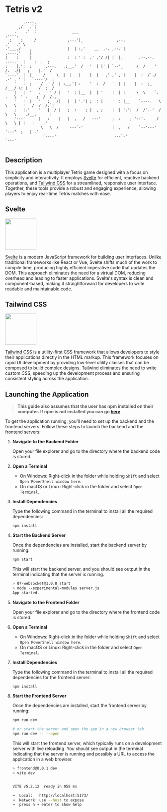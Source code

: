 # Tetris v2

```
        ,----,                                                                                           
      ,/   .`|                                                                                           
    ,`   .'  :                ___                                                               ,----,   
  ;    ;     /              ,--.'|_               ,--,                                        .'   .' \  
.'___,/    ,'               |  | :,'    __  ,-. ,--.'|                                      ,----,'    | 
|    :     |                :  : ' :  ,' ,'/ /| |  |,       .--.--.                 .---.   |    :  .  ; 
;    |.';  ;      ,---.   .;__,'  /   '  | |' | `--'_      /  /    '              /.  ./|   ;    |.'  /  
`----'  |  |     /     \  |  |   |    |  |   ,' ,' ,'|    |  :  /`./            .-' . ' |   `----'/  ;   
    '   :  ;    /    /  | :__,'| :    '  :  /   '  | |    |  :  ;_             /___/ \: |     /  ;  /    
    |   |  '   .    ' / |   '  : |__  |  | '    |  | :     \  \    `.          .   \  ' .    ;  /  /-,   
    '   :  |   '   ;   /|   |  | '.'| ;  : |    '  : |__    `----.   \          \   \   '   /  /  /.`|   
    ;   |.'    '   |  / |   ;  :    ; |  , ;    |  | '.'|  /  /`--'  /           \   \    ./__;      :   
    '---'      |   :    |   |  ,   /   ---'     ;  :    ; '--'.     /             \   \ | |   :    .'    
                \   \  /     ---`-'             |  ,   /    `--'---'               '---"  ;   | .'       
                 `----'                          ---`-'                                   `---'          
                                                                                                         
```

## Description
This application is a multiplayer Tetris game designed with a focus on simplicity and interactivity.
It employs [Svelte](https://svelte.dev/) for efficient, reactive backend operations, and [Tailwind CSS](https://tailwindcss.com/) for a streamlined, responsive user interface.
Together, these tools provide a robust and engaging experience, allowing players to enjoy real-time Tetris matches with ease.

## Svelte 
<img src="https://github.com/web-classroom/7-react-libre-tuesday-cocklifrock/blob/main/img/Svelte.png" height="100">

[Svelte](https://svelte.dev/) is a modern JavaScript framework for building user interfaces. Unlike traditional frameworks like React or Vue, Svelte shifts much of the work to compile time, producing highly efficient imperative code that updates the DOM. This approach eliminates the need for a virtual DOM, reducing overhead and leading to faster applications. Svelte's syntax is clean and component-based, making it straightforward for developers to write readable and maintainable code.


## Tailwind CSS 
<img src="https://github.com/web-classroom/7-react-libre-tuesday-cocklifrock/blob/main/img/TailwindCSS.png" height="100">

[Tailwind CSS](https://tailwindcss.com/) is a utility-first CSS framework that allows developers to style their applications directly in the HTML markup. This framework focuses on rapid UI development by providing low-level utility classes that can be composed to build complex designs. Tailwind eliminates the need to write custom CSS, speeding up the development process and ensuring consistent styling across the application.


## Launching the Application

> **This guide also assumes that the user has npm installed on their computer. If npm is not installed you can go [here](https://nodejs.org/en/download/package-manager)**

To get the application running, you'll need to set up the backend and the frontend servers. Follow these steps to launch the backend and the frontend servers:

1. **Navigate to the Backend Folder**
   
   Open your file explorer and go to the directory where the backend code is stored.

2. **Open a Terminal**

   - On Windows: Right-click in the folder while holding `Shift` and select `Open PowerShell window here`.
   - On macOS or Linux: Right-click in the folder and select `Open Terminal`.

3. **Install Dependencies**

   Type the following command in the terminal to install all the required dependencies:

   ```bash
   npm install
   ```

4. **Start the Backend Server**
   
   Once the dependencies are installed, start the backend server by running:

   ```bash
   npm start
   ```
   
   This will start the backend server, and you should see output in the terminal indicating that the server is running.

   ```bash
   > 07-websocket@1.0.0 start
   > node --experimental-modules server.js
   App started.
   ```

5. **Navigate to the Frontend Folder**
   
   Open your file explorer and go to the directory where the frontend code is stored.

6. **Open a Terminal**

   - On Windows: Right-click in the folder while holding `Shift` and select `Open PowerShell window here`.
   - On macOS or Linux: Right-click in the folder and select `Open Terminal`.

7. **Install Dependencies**

   Type the following command in the terminal to install all the required dependencies for the frontend server:

   ```bash
   npm install
   ```
8. **Start the Frontend Server**

   Once the dependencies are installed, start the frontend server by running:

   ```bash
   npm run dev

   # or start the server and open the app in a new browser tab
   npm run dev -- --open
   ```
   
   This will start the frontend server, which typically runs on a development server with live reloading. You should see output in the terminal indicating that the server is running and possibly a URL to access the application in a web browser.

   ```bash
   > frontend@0.0.1 dev
   > vite dev


   VITE v5.2.12  ready in 958 ms

   ➜  Local:   http://localhost:5173/
   ➜  Network: use --host to expose
   ➜  press h + enter to show help
   ```


   
   

